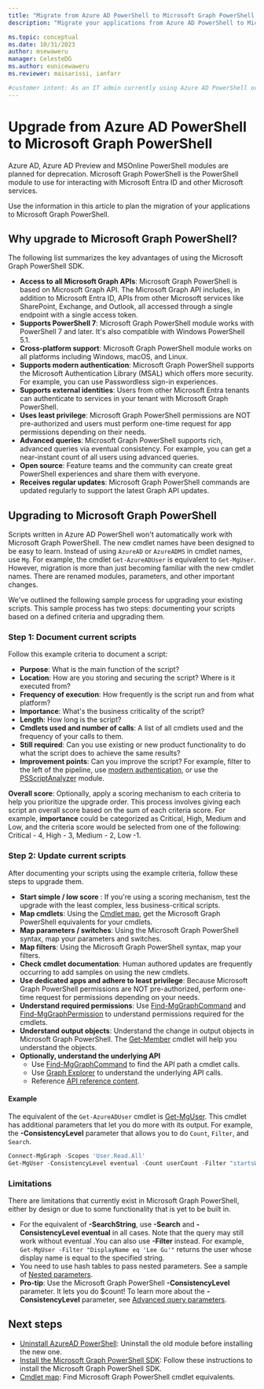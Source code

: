 ```yaml
---
title: "Migrate from Azure AD PowerShell to Microsoft Graph PowerShell."
description: "Migrate your applications from Azure AD PowerShell to Microsoft Graph PowerShell."

ms.topic: conceptual
ms.date: 10/31/2023
author: msewaweru
manager: CelesteDG
ms.author: eunicewaweru
ms.reviewer: maisarissi, ianfarr

#customer intent: As an IT admin currently using Azure AD PowerShell or MSOnline, I want to upgrade to Microsoft Graph PowerShell, so that I can access all Microsoft Graph APIs, use PowerShell 7, have cross-platform support, and take advantage of modern authentication and advanced queries.
---
```


# Upgrade from Azure AD PowerShell to Microsoft Graph PowerShell

Azure AD, Azure AD Preview and MSOnline PowerShell modules are planned for deprecation. Microsoft Graph PowerShell is the PowerShell module to use for interacting with Microsoft Entra ID and other Microsoft services.

Use the information in this article to plan the migration of your applications to Microsoft Graph PowerShell.

## Why upgrade to Microsoft Graph PowerShell?

The following list summarizes the key advantages of using the Microsoft Graph PowerShell SDK.

- **Access to all Microsoft Graph APIs**: Microsoft Graph PowerShell is based on Microsoft Graph API. The Microsoft Graph API includes, in addition to Microsoft Entra ID, APIs from other Microsoft services like SharePoint, Exchange, and Outlook, all accessed through a single endpoint with a single access token.
- **Supports PowerShell 7**: Microsoft Graph PowerShell module works with PowerShell 7 and later. It's also compatible with Windows PowerShell 5.1.
- **Cross-platform support**: Microsoft Graph PowerShell module works on all platforms including Windows, macOS, and Linux.
- **Supports modern authentication**: Microsoft Graph PowerShell supports the Microsoft Authentication Library (MSAL) which offers more security. For example, you can use Passwordless sign-in experiences.
- **Supports external identities**: Users from other Microsoft Entra tenants can authenticate to services in your tenant with Microsoft Graph PowerShell.
- **Uses least privilege**: Microsoft Graph PowerShell permissions are NOT pre-authorized and users must perform one-time request for app permissions depending on their needs.
- **Advanced queries**: Microsoft Graph PowerShell supports rich, advanced queries via eventual consistency. For example, you can get a near-instant count of all users using advanced queries.
- **Open source**: Feature teams and the community can create great PowerShell experiences and share them with everyone.
- **Receives regular updates**: Microsoft Graph PowerShell commands are updated regularly to support the latest Graph API updates.

## Upgrading to Microsoft Graph PowerShell

Scripts written in Azure AD PowerShell won't automatically work with Microsoft Graph PowerShell. The new cmdlet names have been designed to be easy to learn. Instead of using `AzureAD` or `AzureADMS` in cmdlet names, use `Mg`. For example, the cmdlet `Get-AzureADUser` is equivalent to `Get-MgUser`. However, migration is more than just becoming familiar with the new cmdlet names. There are renamed modules, parameters, and other important changes.

We've outlined the following sample process for upgrading your existing scripts. This sample process has two steps: documenting your scripts based on a defined criteria and upgrading them.

### Step 1: Document current scripts

Follow this example criteria to document a script:

- **Purpose**: What is the main function of the script?
- **Location**: How are you storing and securing the script? Where is it executed from?
- **Frequency of execution**: How frequently is the script run and from what platform?
- **Importance**: What's the business criticality of the script?
- **Length**: How long is the script?
- **Cmdlets used and number of calls**: A list of all cmdlets used and the frequency of your calls to them.
- **Still required**: Can you use existing or new product functionality to do what the script does to achieve the same results?
- **Improvement points**: Can you improve the script? For example, filter to the left of the pipeline, use [modern authentication](/azure/active-directory/authentication/concept-authentication-passwordless), or use the [PSScriptAnalyzer](/powershell/module/psscriptanalyzer) module.

**Overall score**: Optionally, apply a scoring mechanism to each criteria to help you prioritize the upgrade order. This process involves giving each script an overall score based on the sum of each criteria score. For example, **importance** could be categorized as Critical, High, Medium and Low, and the criteria score would be selected from one of the following: Critical - 4, High - 3, Medium - 2, Low -1.

### Step 2: Update current scripts

After documenting your scripts using the example criteria, follow these steps to upgrade them.

- **Start simple / low score** : If you're using a scoring mechanism, test the upgrade with the least complex, less business-critical scripts.
- **Map cmdlets**: Using the [Cmdlet map](azuread-msoline-cmdlet-map.md), get the Microsoft Graph PowerShell equivalents for your cmdlets.
- **Map parameters / switches**: Using the Microsoft Graph PowerShell syntax, map your parameters and switches.
- **Map filters**: Using the Microsoft Graph PowerShell syntax, map your filters.
- **Check cmdlet documentation**: Human authored updates are frequently occurring to add samples on using the new cmdlets.
- **Use dedicated apps and adhere to least privilege**: Because Microsoft Graph PowerShell permissions are NOT pre-authorized, perform one-time request for permissions depending on your needs.
- **Understand required permissions**: Use [Find-MgGraphCommand](find-mg-graph-command.md) and [Find-MgGraphPermission](find-mg-graph-permission.md) to understand permissions required for the cmdlets.
- **Understand output objects**: Understand the change in output objects in Microsoft Graph PowerShell. The [Get-Member](/powershell/module/microsoft.powershell.utility/get-member) cmdlet will help you understand the objects.
- **Optionally, understand the underlying API**
  - Use [Find-MgGraphCommand](find-mg-graph-command.md) to find the API path a cmdlet calls.
  - Use [Graph Explorer](https://developer.microsoft.com/en-us/graph/graph-explorer) to understand the underlying API calls.
  - Reference [API reference content](/graph/api/overview).

#### Example

The equivalent of the `Get-AzureADUser` cmdlet is [Get-MgUser](/powershell/module/microsoft.graph.users/get-mguser?view=graph-powershell-1.0&preserve-view=true). This cmdlet has additional parameters that let you do more with its output. For example, the **-ConsistencyLevel** parameter that allows you to do `Count`, `Filter`, and `Search`.

```powershell
Connect-MgGraph -Scopes 'User.Read.All'
Get-MgUser -ConsistencyLevel eventual -Count userCount -Filter "startsWith(DisplayName, 'a')" -Top 1
```

### Limitations

There are limitations that currently exist in Microsoft Graph PowerShell, either by design or due to some functionality that is yet to be built in.

- For the equivalent of **-SearchString**, use **-Search** and **-ConsistencyLevel eventual** in all cases. Note that the query may still work without eventual .You can also use **-Filter** instead. For example, `Get-MgUser -Filter "DisplayName eq 'Lee Gu'"` returns the user whose display name is equal to the specified string.
- You need to use hash tables to pass nested parameters. See a sample of [Nested parameters](https://github.com/microsoftgraph/msgraph-sdk-powershell/blob/dev/samples/9-Applications.ps1#L28-L43).
- **Pro-tip**: Use the Microsoft Graph PowerShell **-ConsistencyLevel** parameter. It lets you do $count! To learn more about the **-ConsistencyLevel** parameter, see [Advanced query parameters](/graph/aad-advanced-queries).

## Next steps

- [Uninstall AzureAD PowerShell](/powershell/azure/active-directory/install-previous-version): Uninstall the old module before installing the new one.
- [Install the Microsoft Graph PowerShell SDK](/graph/powershell/installation): Follow these instructions to install the Microsoft Graph PowerShell SDK.
- [Cmdlet map](azuread-msoline-cmdlet-map.md): Find Microsoft Graph PowerShell cmdlet equivalents.
